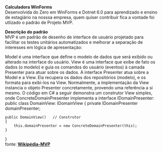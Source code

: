 <b>Calculadora WinForms</b> 
</br>
Desenvolvida do Zero em WinForms e Dotnet 6.0 para aprendizado e ensino de estagiário na nosssa empresa, quem quiser contribuir fica a vontade
foi utlizado o padrão de Projeto MVP.

<b>Descrição do padrão</b>
</br>
MVP é um padrão de desenho de interface de usuário projetado para facilitar os testes unitários automatizados e melhorar a separação de interesses em lógica de apresentação:

Model é uma interface que define o modelo de dados que será exibido ou alterado na interface do usuário.
View é uma interface que exibe de fato os dados (o modelo) e guia os comandos do usuário (eventos) à camada Presenter para atuar sobre os dados.
A interface Presenter atua sobre a Model e a View. Ela recupera os dados dos repositórios (modelo), e os formata para exibi-los na View.
Normalmente, a implementação da View instancia o objeto Presenter concretamente, provendo uma referência a si mesmo. O código em C# a seguir demonstra um construtor View simples, onde ConcreteDomainPresenter implementa a interface IDomainPresenter:
</br>
public class DomainView: IDomainView
{
    private IDomainPresenter domainPresenter;

    public DomainView()   // Construtor
    {
        this.domainPresenter = new ConcreteDomainPresenter(this);
    }
}
</br>
fonte: <b> <a href="https://pt.wikipedia.org/wiki/Model-view-presenter#:~:text=6%20Referências-,Descrição%20do%20padrão,alterado%20na%20interface%20do%20usuário.">Wikipédia-MVP</a></b>
